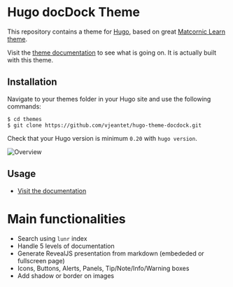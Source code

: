 # Hugo docDock Theme

This repository contains a theme for [Hugo](https://gohugo.io/), based on great [Matcornic Learn theme](https://github.com/matcornic/hugo-theme-learn/).

Visit the [theme documentation](http://docdock.netlify.com/) to see what is going on. It is actually built with this theme.

## Installation
Navigate to your themes folder in your Hugo site and use the following commands:
```
$ cd themes
$ git clone https://github.com/vjeantet/hugo-theme-docdock.git
```

Check that your Hugo version is minimum `0.20` with `hugo version`.

![Overview](https://github.com/vjeantet/hugo-theme-docdock/raw/master/images/tn.png)

## Usage

- [Visit the documentation](http://docdock.netlify.com/)

# Main functionalities

- Search using `lunr` index
- Handle 5 levels of documentation
- Generate RevealJS presentation from markdown (embededed or fullscreen page)
- Icons, Buttons, Alerts, Panels, Tip/Note/Info/Warning boxes
- Add shadow or border on images

